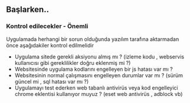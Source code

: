 ## Başlarken..



### Kontrol edilecekler - Önemli

Uygulamada herhangi bir sorun olduğunda yazılım tarafına aktarmadan önce aşağıdakiler kontrol edilmelidir

- Uygulama sitede gerekli aksiyonu almış mı ? (izleme kodu , webservis kullanıcısı gibi gereklilikler doğru eklenmiş mi ?)
- Websitesinde uygulama kodlarını engelleyen bir js hatası var mı ? 
- Websitesinin normal çalışmasını engelleyen durumlar var mı ? (sürüm güncel mi , sql hatası var mı ?)
- Uygulamayı test ederken web tabanlı antivirüs veya kod engelleyici chrome eklentisi kullanıyor muyuz ? (eset web antivirüs , adblock vb)
